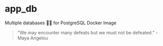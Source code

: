 # app_db

Multiple databases 🐳🐳 for PostgreSQL Docker Image


<!-- INSPIRATIONAL_QUOTE_START -->
> "We may encounter many defeats but we must not be defeated." - Maya Angelou
<!-- INSPIRATIONAL_QUOTE_END -->
